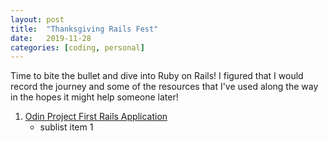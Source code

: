 ```yaml
---
layout: post
title:  "Thanksgiving Rails Fest"
date:   2019-11-28
categories: [coding, personal]
---
```


Time to bite the bullet and dive into Ruby on Rails! I figured that I would record the journey and some of the resources that I've used along the way in the hopes it might help someone later!

1. [Odin Project First Rails Application](https://www.theodinproject.com/courses/web-development-101/lessons/your-first-rails-application)
    * sublist item 1
